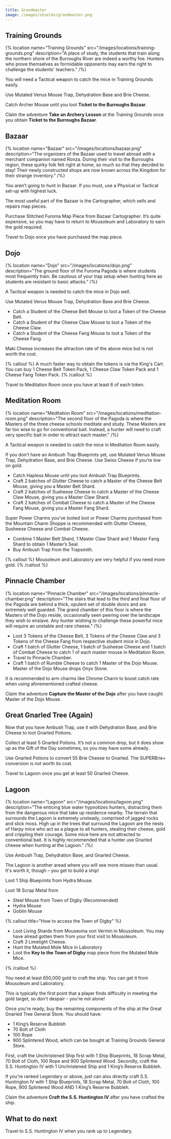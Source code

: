 ```yaml
---
title: Grandmaster
image: /images/shields/grandmaster.png
---
```


## Training Grounds

{% location
 name="Training Grounds"
 src="/images/locations/training-grounds.png"
 description="A place of study, the students that train along the northern shore of the Burroughs River are indeed a worthy foe. Hunters who prove themselves as formidable opponents may earn the right to challenge the students' teachers."
/%}

You will need a Tactical weapon to catch the mice in Training Grounds easily.

Use Mutated Venus Mouse Trap, Dehydration Base and Brie Cheese.

Catch Archer Mouse until you loot **Ticket to the Burroughs Bazaar**.

Claim the adventure **Take an Archery Lesson** at the Training Grounds once you obtain **Ticket to the Burroughs Bazaar**.

## Bazaar

{% location
 name="Bazaar"
 src="/images/locations/bazaar.png"
 description="The organizers of the Bazaar used to travel abroad with a merchant companion named Ronza. During their visit to the Burroughs region, these quirky folk felt right at home, so much so that they decided to stay! Their newly constructed shops are now known across the Kingdom for their strange inventory."
/%}

You aren’t going to hunt in Bazaar. If you must, use a Physical or Tactical set-up with highest luck.

The most useful part of the Bazaar is the Cartographer, which sells and repairs map pieces.

Purchase Stitched Furoma Map Piece from Bazaar Cartographer. It’s quite expensive, so you may have to return to Mousoleum and Laboratory to earn the gold required.

Travel to Dojo once you have purchased the map piece.

## Dojo

{% location
 name="Dojo"
 src="/images/locations/dojo.png"
 description="The ground floor of the Furoma Pagoda is where students most frequently train. Be cautious of your trap setup when hunting here as students are resistant to basic attacks."
/%}

A Tactical weapon is needed to catch the mice in Dojo well.

Use Mutated Venus Mouse Trap, Dehydration Base and Brie Cheese.

- Catch a Student of the Cheese Belt Mouse to loot a Token of the Cheese Belt.
- Catch a Student of the Cheese Claw Mouse to loot a Token of the Cheese Claw.
- Catch a Student of the Cheese Fang Mouse to loot a Token of the Cheese Fang.

Maki Cheese increases the attraction rate of the above mice but is not worth the cost.

{% callout %}
A much faster way to obtain the tokens is via the King's Cart. You can buy 1 Cheese Belt Token Pack, 1 Cheese Claw Token Pack and 1 Cheese Fang Token Pack.
{% /callout %}

Travel to Meditation Room once you have at least 6 of each token.

## Meditation Room

{% location
 name="Meditation Room"
 src="/images/locations/meditation-room.png"
 description="The second floor of the Pagoda is where the Masters of the three cheese schools meditate and study. These Masters are far too wise to go for conventional bait. Instead, a hunter will need to craft very specific bait in order to attract each master."
/%}

A Tactical weapon is needed to catch the mice in Meditation Room easily.

If you don’t have an Ambush Trap Blueprints yet, use Mutated Venus Mouse Trap, Dehydration Base, and Brie Cheese. Use Swiss Cheese if you’re low on gold.

- Catch Hapless Mouse until you loot Ambush Trap Blueprints.
- Craft 2 batches of Glutter Cheese to catch a Master of the Cheese Belt Mouse, giving you a Master Belt Shard.
- Craft 2 batches of Susheese Cheese to catch a Master of the Cheese Claw Mouse, giving you a Master Claw Shard.
- Craft 2 batches of Combat Cheese to catch a Master of the Cheese Fang Mouse, giving you a Master Fang Shard.

Super Power Charms you've looted loot or Power Charms purchased from the Mountain Charm Shoppe is recommended with Glutter Cheese, Susheese Cheese and Combat Cheese.

- Combine 1 Master Belt Shard, 1 Master Claw Shard and 1 Master Fang Shard to obtain 1 Master’s Seal.
- Buy Ambush Trap from the Trapsmith.

{% callout %}
Mousoleum and Laboratory are very helpful if you need more gold.
{% /callout %}

## Pinnacle Chamber

{% location
 name="Pinnacle Chamber"
 src="/images/locations/pinnacle-chamber.png"
 description="The stairs that lead to the third and final floor of the Pagoda are behind a thick, opulent set of double doors and are extremely well guarded. The grand chamber of this floor is where the Masters of the Dojo reside, occasionally seen peering over the landscape they wish to enslave. Any hunter wishing to challenge these powerful mice will require an unstable and rare cheese."
/%}

- Loot 3 Tokens of the Cheese Belt, 3 Tokens of the Cheese Claw and 3 Tokens of the Cheese Fang from respective student mice in Dojo.
- Craft 1 batch of Glutter Cheese, 1 batch of Susheese Cheese and 1 batch of Combat Cheese to catch 1 of each master mouse in Meditation Room.
- Travel to Pinnacle Chamber.
- Craft 1 batch of Rumble Cheese to catch 1 Master of the Dojo Mouse. Master of the Dojo Mouse drops Onyx Stone.

It is recommended to arm charms like Chrome Charm to boost catch rate when using aforementioned crafted cheese.

Claim the adventure **Capture the Master of the Dojo** after you have caught Master of the Dojo Mouse.

## Great Gnarled Tree (Again)

Now that you have Ambush Trap, use it with Dehydration Base, and Brie Cheese to loot Gnarled Potions.

Collect at least 5 Gnarled Potions. It’s not a common drop, but it does show up as the Gift of the Day sometimes, so you may have some already.

Use Gnarled Potions to convert 55 Brie Cheese to Gnarled. The SUPERBrie+ conversion is not worth its cost.

Travel to Lagoon once you get at least 50 Gnarled Cheese.

## Lagoon

{% location
 name="Lagoon"
 src="/images/locations/lagoon.png"
 description="The enticing blue water hypnotizes hunters, distracting them from the dangerous mice that take up residence nearby. The terrain that surrounds the Lagoon is extremely unsteady, comprised of jagged rocks and slick moss. High up in the trees that surround the Lagoon are the nests of Harpy mice who act as a plague to all hunters, stealing their cheese, gold and crippling their courage. Some mice here are not attracted to conventional bait. It is highly recommended that a hunter use Gnarled cheese when hunting at the Lagoon."
/%}

Use Ambush Trap, Dehydration Base, and Gnarled Cheese.

The Lagoon is another aread where you will see more misses than usual. It's worth it, though – you get to build a ship!

Loot 1 Ship Blueprints from Hydra Mouse.

Loot 18 Scrap Metal from

- Steel Mouse from Town of Digby (Recommended)
- Hydra Mouse
- Goblin Mouse

{% callout title="How to access the Town of Digby" %}

- Loot Living Shards from Mousevina von Vermin in Mousoleum. You may have alread gotten them from your first visit to Mousoleum.
- Craft 3 Limelight Cheese.
- Hunt the Mutated Mole Mice in Laboratory
- Loot the **Key to the Town of Digby** map piece from the Mutated Mole Mice.

{% /callout %}

You need at least 650,000 gold to craft the ship. You can get it from Mousoleum and Laboratory.

This is typically the first point that a player finds difficulty in meeting the gold target, so don't despair - you're not alone!

Once you’re ready, buy the remaining components of the ship at the Great Gnarled Tree General Store. You should have:

- 1 King’s Reserve Bubbleh
- 70 Bolt of Cloth
- 100 Rope
- 900 Splintered Wood, which can be bought at Training Grounds General Store.

First, craft the Unchristened Ship first with 1 Ship Blueprints, 18 Scrap Metal, 70 Bolt of Cloth, 100 Rope and 900 Splintered Wood.
Secondly, craft the S.S. Huntington IV with 1 Unchristened Ship and 1 King’s Reserve Bubbleh.

If you're ranked Legendary or above, just can also directly craft S.S. Huntington IV with 1 Ship Blueprints, 18 Scrap Metal, 70 Bolt of Cloth, 100 Rope, 900 Splintered Wood AND 1 King’s Reserve Bubbleh.

Claim the adventure **Craft the S.S. Huntington IV** after you have crafted the ship.

## What to do next

Travel to S.S. Huntington IV when you rank up to Legendary.
